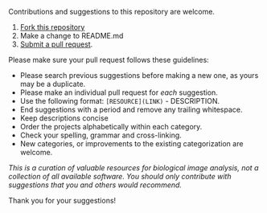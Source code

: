 Contributions and suggestions to this repository are welcome.

1. [Fork this repository](https://help.github.com/articles/fork-a-repo/)
2. Make a change to README.md
3. [Submit a pull request](https://help.github.com/articles/creating-a-pull-request/).

Please make sure your pull request follows these guidelines:

- Please search previous suggestions before making a new one, as yours may be a duplicate.
- Please make an individual pull request for *each* suggestion.
- Use the following format: `[RESOURCE](LINK)` - DESCRIPTION.
- End suggestions with a period and remove any trailing whitespace.
- Keep descriptions concise
- Order the projects alphabetically within each category.
- Check your spelling, grammar and cross-linking.
- New categories, or improvements to the existing categorization are welcome.

*This is a curation of valuable resources for biological image analysis, not a collection of all available software. You should only contribute with suggestions that you and others would recommend.*

Thank you for your suggestions!
